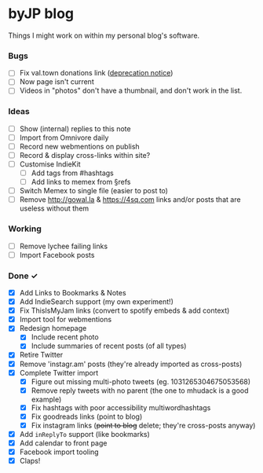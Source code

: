 # byJP blog

Things I might work on within my personal blog's software.

### Bugs

- [ ] Fix val.town donations link ([deprecation notice](https://docs.val.town/api/run/))
- [ ] Now page isn't current
- [ ] Videos in "photos" don't have a thumbnail, and don't work in the list.

### Ideas

- [ ] Show (internal) replies to this note
- [ ] Import from Omnivore daily  
- [ ] Record new webmentions on publish
- [ ] Record & display cross-links within site?
- [ ] Customise IndieKit
  - [ ] Add tags from #hashtags
  - [ ] Add links to memex from §refs
- [ ] Switch Memex to single file (easier to post to)
- [ ] Remove http://gowal.la & https://4sq.com links and/or posts that are useless without them

### Working

- [ ] Remove lychee failing links
- [ ] Import Facebook posts

### Done ✓

- [x] Add Links to Bookmarks & Notes  
- [x] Add IndieSearch support (my own experiment!)
- [x] Fix ThisIsMyJam links (convert to spotify embeds & add context)
- [x] Import tool for webmentions
- [x] Redesign homepage
  - [x] Include recent photo
  - [x] Include summaries of recent posts (of all types)
- [x] Retire Twitter
- [x] Remove 'instagr.am' posts (they're already imported as cross-posts)
- [x] Complete Twitter import  
  - [x] Figure out missing multi-photo tweets (eg. 1031265304675053568)  
  - [x] Remove reply tweets with no parent (the one to mhudack is a good example)  
  - [x] Fix hashtags with poor accessibility multiwordhashtags  
  - [x] Fix goodreads links (point to blog)  
  - [x] Fix instagram links (~~point to blog~~ delete; they're cross-posts anyway)
- [x] Add `inReplyTo` support (like bookmarks)
- [x] Add calendar to front page
- [x] Facebook import tooling
- [x] Claps!
